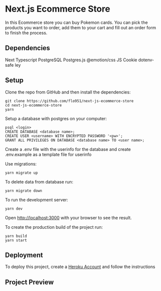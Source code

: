 # Next.js Ecommerce Store

In this Ecommerce store you can buy Pokemon cards. You can pick the products you want to order, add them to your cart and fill out an order form to finish the process.

## Dependencies

Next
Typescript
PostgreSQL
Postgres.js
@emotion/css
JS Cookie
dotenv-safe
ley

## Setup

Clone the repo from GitHub and then install the dependencies:
```
git clone https://github.com/flo951/next-js-ecommerce-store
cd next-js-ecommerce-store
yarn
```
Setup a database with postgres on your computer:
```
psql <login>
CREATE DATABASE <database name>;
CREATE USER <username> WITH ENCRYPTED PASSWORD '<pw>';
GRANT ALL PRIVILEGES ON DATABASE <database name> TO <user name>;
```
Create a .env file with the userinfo for the database and create .env.example as a template file for userinfo

Use migrations:
```
yarn migrate up
```
To delete data from database run:
```
yarn migrate down
```
To run the development server:
```
yarn dev
```
Open [http://localhost:3000](http://localhost:3000) with your browser to see the result.

To create the production build of the project run:
```
yarn build
yarn start
```
## Deployment

To deploy this project, create a [Heroku Account](https://signup.heroku.com/) and follow the instructions

## Project Preview
